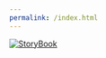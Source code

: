 ```yaml
---
permalink: /index.html
---
```

[![StoryBook](https://img.shields.io/badge/Neve-StoryBook-%23ff2d74?logo=storybook)]((https://codeinwp.github.io/neve/index.html))
